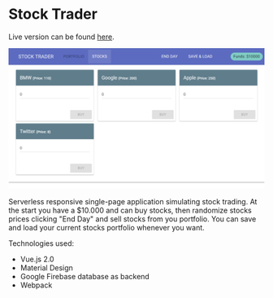 # Stock Trader

Live version can be found [here](http://nataliatepluhina.github.io/vue-stock-trader/index.html).

![Project Image](src/assets/trader.png)

Serverless responsive single-page application simulating stock trading. 
At the start you have a $10.000 and can buy stocks, then randomize stocks prices clicking "End Day" and sell stocks from you portfolio.
You can save and load your current stocks portfolio whenever you want.

Technologies used:

* Vue.js 2.0 
* Material Design
* Google Firebase database as backend
* Webpack